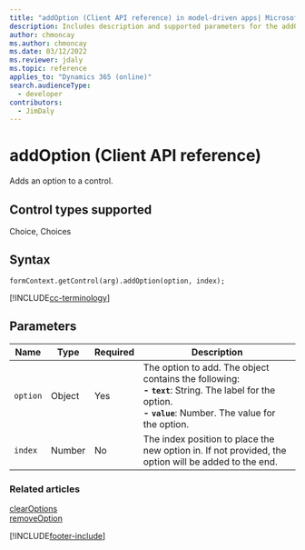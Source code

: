 ```yaml
---
title: "addOption (Client API reference) in model-driven apps| MicrosoftDocs"
description: Includes description and supported parameters for the addOption method.
author: chmoncay
ms.author: chmoncay
ms.date: 03/12/2022
ms.reviewer: jdaly
ms.topic: reference
applies_to: "Dynamics 365 (online)"
search.audienceType: 
  - developer
contributors:
  - JimDaly
---
```

# addOption (Client API reference)

Adds an option to a control. 

## Control types supported

Choice, Choices

## Syntax

`formContext.getControl(arg).addOption(option, index);`

[!INCLUDE[cc-terminology](../../../../data-platform/includes/cc-terminology.md)]

## Parameters

|Name | Type | Required | Description|
|--|--|--|--|
|`option` |Object |Yes|The option to add. The object contains the following:<br/>**- `text`**: String. The label for the option.<br/>**- `value`**: Number. The value for the option.|
|`index` |Number |No|The index position to place the new option in. If not provided, the option will be added to the end.|

### Related articles

[clearOptions](clearOptions.md)   
[removeOption](removeOption.md)

[!INCLUDE[footer-include](../../../../../includes/footer-banner.md)]

